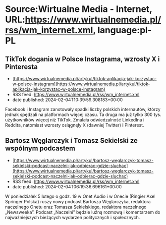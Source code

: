 # Source:Wirtualne Media - Internet, URL:https://www.wirtualnemedia.pl/rss/wm_internet.xml, language:pl-PL

## TikTok dogania w Polsce Instagrama, wzrosty X i Pinteresta
 - [https://www.wirtualnemedia.pl/artykul/tiktok-aplikacja-jak-korzystac-w-polsce-instagram](https://www.wirtualnemedia.pl/artykul/tiktok-aplikacja-jak-korzystac-w-polsce-instagram)
 - RSS feed: https://www.wirtualnemedia.pl/rss/wm_internet.xml
 - date published: 2024-02-04T10:39:59.308183+00:00

Facebook i Instagram zanotowały spadki liczby polskich internautów, którzy jednak spędzali na platformach więcej czasu. Ta druga ma już tylko 300 tys. użytkowników więcej niż TikTok. Zmalała odwiedzalność LinkedIna i Reddita, natomiast wzrosty osiągnęły X (dawniej Twitter) i Pinterest.

## Bartosz Węglarczyk i Tomasz Sekielski ze wspólnym podcastem
 - [https://www.wirtualnemedia.pl/artykul/bartosz-weglarczyk-tomasz-sekielski-podcast-naczelni-jak-odbierac-gdzie-sluchac](https://www.wirtualnemedia.pl/artykul/bartosz-weglarczyk-tomasz-sekielski-podcast-naczelni-jak-odbierac-gdzie-sluchac)
 - RSS feed: https://www.wirtualnemedia.pl/rss/wm_internet.xml
 - date published: 2024-02-04T06:19:36.696161+00:00

W poniedziałek 5 lutego o godz. 19 w Onet Audio i w Onecie (Ringier Axel Springer Polska) ruszy nowy podcast Bartosza Węglarczyka, redaktora naczelnego Onetu oraz Tomasza Sekielskiego, redaktora naczelnego „Newsweeka”. Podcast „Naczelni” będzie luźną rozmową i komentarzem do najważniejszych bieżących wydarzeń politycznych i społecznych.

